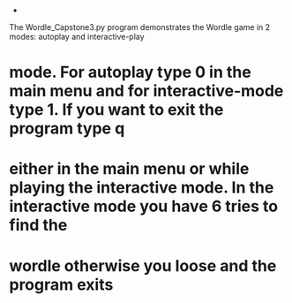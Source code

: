 -
The Wordle_Capstone3.py program demonstrates the Wordle game in 2 modes: autoplay and interactive-play
# mode. For autoplay type 0 in the main menu and for interactive-mode type 1. If you want to exit the program type q
# either in the main menu or while playing the interactive mode. In the interactive mode you have 6 tries to find the
# wordle otherwise you loose and the program exits
